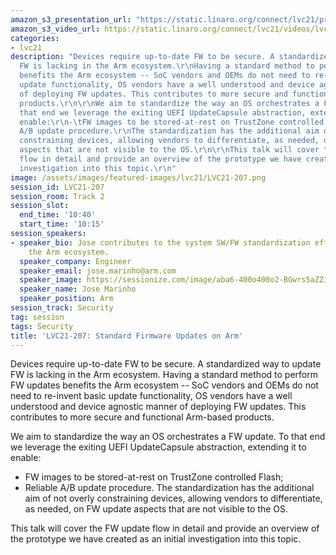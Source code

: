 ```yaml
---
amazon_s3_presentation_url: "https://static.linaro.org/connect/lvc21/presentations/lvc21-207.pdf"
amazon_s3_video_url: https://static.linaro.org/connect/lvc21/videos/lvc21-207.mp4
categories:
- lvc21
description: "Devices require up-to-date FW to be secure. A standardized way to update
  FW is lacking in the Arm ecosystem.\r\nHaving a standard method to perform FW updates
  benefits the Arm ecosystem -- SoC vendors and OEMs do not need to re-invent basic
  update functionality, OS vendors have a well understood and device agnostic manner
  of deploying FW updates. This contributes to more secure and functional Arm-based
  products.\r\n\r\nWe aim to standardize the way an OS orchestrates a FW update. To
  that end we leverage the exiting UEFI UpdateCapsule abstraction, extending it to
  enable:\r\n-\tFW images to be stored-at-rest on TrustZone controlled Flash;\r\n-\tReliable
  A/B update procedure.\r\nThe standardization has the additional aim of not overly
  constraining devices, allowing vendors to differentiate, as needed, on FW update
  aspects that are not visible to the OS.\r\n\r\nThis talk will cover the FW update
  flow in detail and provide an overview of the prototype we have created as an initial
  investigation into this topic.\r\n"
image: /assets/images/featured-images/lvc21/LVC21-207.png
session_id: LVC21-207
session_room: Track 2
session_slot:
  end_time: '10:40'
  start_time: '10:15'
session_speakers:
- speaker_bio: Jose contributes to the system SW/FW standardization effort within
    the Arm ecosystem.
  speaker_company: Engineer
  speaker_email: jose.marinho@arm.com
  speaker_image: https://sessionize.com/image/aba6-400o400o2-BGwrs5aZZi9YTJCUBG2cRj.jpg
  speaker_name: Jose Marinho
  speaker_position: Arm
session_track: Security
tag: session
tags: Security
title: 'LVC21-207: Standard Firmware Updates on Arm'
---
```


Devices require up-to-date FW to be secure. A standardized way to update FW is lacking in the Arm ecosystem.
Having a standard method to perform FW updates benefits the Arm ecosystem -- SoC vendors and OEMs do not need to re-invent basic update functionality, OS vendors have a well understood and device agnostic manner of deploying FW updates. This contributes to more secure and functional Arm-based products.

We aim to standardize the way an OS orchestrates a FW update. To that end we leverage the exiting UEFI UpdateCapsule abstraction, extending it to enable:
-	FW images to be stored-at-rest on TrustZone controlled Flash;
-	Reliable A/B update procedure.
The standardization has the additional aim of not overly constraining devices, allowing vendors to differentiate, as needed, on FW update aspects that are not visible to the OS.

This talk will cover the FW update flow in detail and provide an overview of the prototype we have created as an initial investigation into this topic.